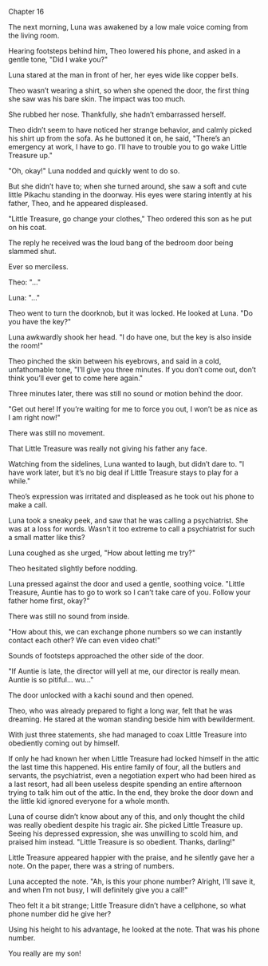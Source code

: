 Chapter 16

The next morning, Luna was awakened by a low male voice coming from the living room.


Hearing footsteps behind him, Theo lowered his phone, and asked in a gentle tone, "Did I wake you?"


Luna stared at the man in front of her, her eyes wide like copper bells.


Theo wasn’t wearing a shirt, so when she opened the door, the first thing she saw was his bare skin. The impact was too much.


She rubbed her nose. Thankfully, she hadn’t embarrassed herself.


Theo didn’t seem to have noticed her strange behavior, and calmly picked his shirt up from the sofa. As he buttoned it on, he said, "There’s an emergency at work, I have to go. I’ll have to trouble you to go wake Little Treasure up."


"Oh, okay!" Luna nodded and quickly went to do so.


But she didn’t have to; when she turned around, she saw a soft and cute little Pikachu standing in the doorway. His eyes were staring intently at his father, Theo, and he appeared displeased.


"Little Treasure, go change your clothes," Theo ordered this son as he put on his coat.


The reply he received was the loud bang of the bedroom door being slammed shut.


Ever so merciless.


Theo: "…"


Luna: "…"


Theo went to turn the doorknob, but it was locked. He looked at Luna. "Do you have the key?"


Luna awkwardly shook her head. "I do have one, but the key is also inside the room!"


Theo pinched the skin between his eyebrows, and said in a cold, unfathomable tone, "I’ll give you three minutes. If you don’t come out, don’t think you’ll ever get to come here again."


Three minutes later, there was still no sound or motion behind the door.


"Get out here! If you’re waiting for me to force you out, I won’t be as nice as I am right now!"


There was still no movement.


That Little Treasure was really not giving his father any face.


Watching from the sidelines, Luna wanted to laugh, but didn’t dare to. "I have work later, but it’s no big deal if Little Treasure stays to play for a while."


Theo’s expression was irritated and displeased as he took out his phone to make a call.


Luna took a sneaky peek, and saw that he was calling a psychiatrist. She was at a loss for words. Wasn’t it too extreme to call a psychiatrist for such a small matter like this?


Luna coughed as she urged, "How about letting me try?"


Theo hesitated slightly before nodding.


Luna pressed against the door and used a gentle, soothing voice. "Little Treasure, Auntie has to go to work so I can’t take care of you. Follow your father home first, okay?"


There was still no sound from inside.


"How about this, we can exchange phone numbers so we can instantly contact each other? We can even video chat!"


Sounds of footsteps approached the other side of the door.


"If Auntie is late, the director will yell at me, our director is really mean. Auntie is so pitiful… wu…"


The door unlocked with a kachi sound and then opened.


Theo, who was already prepared to fight a long war, felt that he was dreaming. He stared at the woman standing beside him with bewilderment.


With just three statements, she had managed to coax Little Treasure into obediently coming out by himself.


If only he had known her when Little Treasure had locked himself in the attic the last time this happened. His entire family of four, all the butlers and servants, the psychiatrist, even a negotiation expert who had been hired as a last resort, had all been useless despite spending an entire afternoon trying to talk him out of the attic. In the end, they broke the door down and the little kid ignored everyone for a whole month.


Luna of course didn’t know about any of this, and only thought the child was really obedient despite his tragic air. She picked Little Treasure up. Seeing his depressed expression, she was unwilling to scold him, and praised him instead. "Little Treasure is so obedient. Thanks, darling!"


Little Treasure appeared happier with the praise, and he silently gave her a note. On the paper, there was a string of numbers.


Luna accepted the note. "Ah, is this your phone number? Alright, I’ll save it, and when I’m not busy, I will definitely give you a call!"


Theo felt it a bit strange; Little Treasure didn’t have a cellphone, so what phone number did he give her?


Using his height to his advantage, he looked at the note. That was his phone number.


You really are my son!


